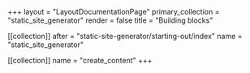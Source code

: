 +++
layout = "LayoutDocumentationPage"
primary_collection = "static_site_generator"
render = false
title = "Building blocks"

[[collection]]
after = "static-site-generator/starting-out/index"
name = "static_site_generator"

[[collection]]
name = "create_content"
+++
